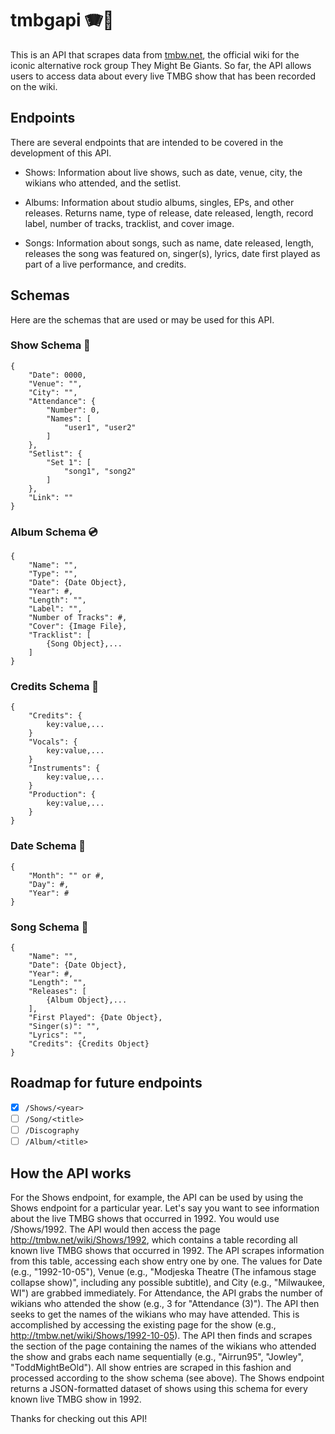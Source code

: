 # tmbgapi :accordion::guitar:
This is an API that scrapes data from [tmbw.net](http://tmbw.net/wiki/Main_Page), the official wiki for the iconic alternative rock group They Might Be Giants. So far, the API allows users to access data about every live TMBG show that has been recorded on the wiki.

## Endpoints
There are several endpoints that are intended to be covered in the development of this API.

- Shows: Information about live shows, such as date, venue, city, the wikians who attended, and the setlist.

- Albums: Information about studio albums, singles, EPs, and other releases. Returns name, type of release, date released, length, record label, number of tracks, tracklist, and cover image.

- Songs: Information about songs, such as name, date released, length, releases the song was featured on, singer(s), lyrics, date first played as part of a live performance, and credits.

## Schemas
Here are the schemas that are used or may be used for this API.

### Show Schema 🎤

```
{
	"Date": 0000,
	"Venue": "", 
	"City": "",
	"Attendance": {
  		"Number": 0,
  		"Names": [
    		"user1", "user2"
    	]
  	},
  	"Setlist": {
    	"Set 1": [
      		"song1", "song2"
    	]
  	},
  	"Link": ""
}
```

### Album Schema 💿

```
{
	"Name": "",
	"Type": "",
	"Date": {Date Object},
	"Year": #,
	"Length": "",
	"Label": "",
	"Number of Tracks": #,
	"Cover": {Image File},
	"Tracklist": [
		{Song Object},...
	]
}
```

### Credits Schema 📄

```
{
	"Credits": {
		key:value,...
	}
	"Vocals": {
		key:value,...
	}
	"Instruments": {
		key:value,...
	}
	"Production": {
		key:value,...
	}
}
```

### Date Schema 📆

```
{
	"Month": "" or #,
	"Day": #,
	"Year": #
}
```

### Song Schema 🎵

```
{
	"Name": "",
	"Date": {Date Object},
	"Year": #,
	"Length": "",
	"Releases": [
		{Album Object},...
	],
	"First Played": {Date Object},
	"Singer(s)": "",
	"Lyrics": "",
	"Credits": {Credits Object}
}
```

## Roadmap for future endpoints

- [X] `/Shows/<year>`
- [ ] `/Song/<title>`
- [ ] `/Discography`
- [ ] `/Album/<title>`

## How the API works
For the Shows endpoint, for example, the API can be used by using the Shows endpoint for a particular year. Let's say you want to see information about the live TMBG shows that occurred in 1992. You would use /Shows/1992. The API would then access the page http://tmbw.net/wiki/Shows/1992, which contains a table recording all known live TMBG shows that occurred in 1992. The API scrapes information from this table, accessing each show entry one by one. The values for Date (e.g., "1992-10-05"), Venue (e.g., "Modjeska Theatre (The infamous stage collapse show)", including any possible subtitle), and City (e.g., "Milwaukee, WI") are grabbed immediately. For Attendance, the API grabs the number of wikians who attended the show (e.g., 3 for "Attendance (3)"). The API then seeks to get the names of the wikians who may have attended. This is accomplished by accessing the existing page for the show (e.g., http://tmbw.net/wiki/Shows/1992-10-05). The API then finds and scrapes the section of the page containing the names of the wikians who attended the show and grabs each name sequentially (e.g., "Airrun95", "Jowley", "ToddMightBeOld"). All show entries are scraped in this fashion and processed according to the show schema (see above). The Shows endpoint returns a JSON-formatted dataset of shows using this schema for every known live TMBG show in 1992.

Thanks for checking out this API!
